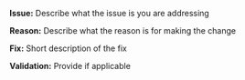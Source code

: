 **Issue:**
Describe what the issue is you are addressing

**Reason:**
Describe what the reason is for making the change

**Fix:**
Short description of the fix

**Validation:**
Provide if applicable